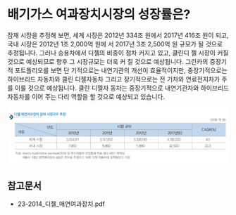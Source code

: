 # 배기가스 여과장치시장의 성장률은?

잠재 시장을 추정해 보면, 세계 시장은 2012년 334조 원에서
2017년 416조 원이 되고, 국내 시장은 2012년 1조 2,000억 원에
서 2017년 3조 2,500억 원 규모가 될 것으로 추정됩니다.
그러나 승용차에서 디젤의 비중이 점차 커지고 있고, 클린디
젤 시장이 커질 것으로 예상되므로 향후 그 시장규모는 더욱 커
질 것으로 예상됩니다. 그린카의 중장기적 포트폴리오를 보면 단
기적으로는 내연기관의 개선이 효율적이지만, 중장기적으로는
하이브리드 자동차와 클린 디젤자동차 그리고 장기적으로는 전
기차와 연료전지차가 주를 이룰 것으로 예상됩니다. 클린 디젤자
동차는 중장기적으로 내연기관차와 하이브리드 자동차를 이어
주는 다리 역할을 할 것으로 예상되고 있습니다.

![](./images/배기가스여과장치_Q14_1_4.PNG) 

## 참고문서
- 23-2014_디젤_매연여과장치.pdf